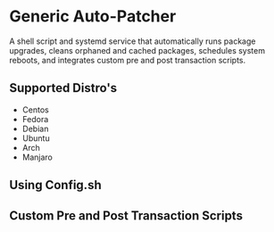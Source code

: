 # Generic Auto-Patcher
A shell script and systemd service that automatically runs package upgrades, cleans orphaned and cached packages, schedules system reboots, and integrates custom pre and post transaction scripts.

## Supported Distro's
- Centos
- Fedora
- Debian
- Ubuntu
- Arch
- Manjaro

## Using Config.sh

## Custom Pre and Post Transaction Scripts

